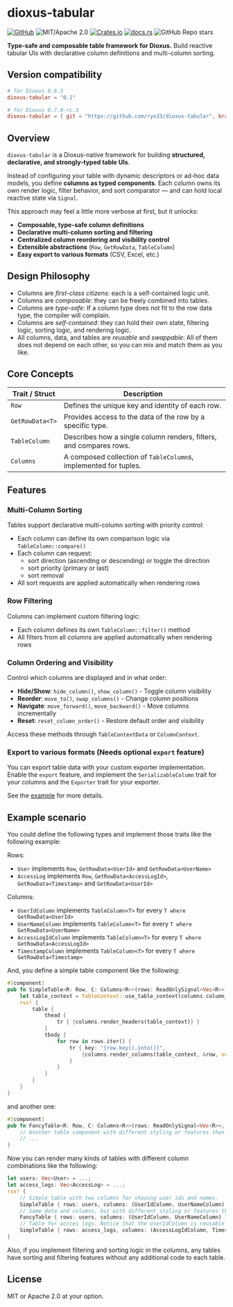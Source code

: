# dioxus-tabular

[![GitHub](https://img.shields.io/badge/GitHub-ryo33/dioxus--tabular-222222)](https://github.com/ryo33/dioxus-tabular)
![MIT/Apache 2.0](https://img.shields.io/badge/license-MIT%2FApache--2.0-blue.svg)
[![Crates.io](https://img.shields.io/crates/v/dioxus-tabular)](https://crates.io/crates/dioxus-tabular)
[![docs.rs](https://img.shields.io/docsrs/dioxus-tabular)](https://docs.rs/dioxus-tabular)
![GitHub Repo stars](https://img.shields.io/github/stars/ryo33/dioxus-tabular?style=social)

**Type-safe and composable table framework for Dioxus.**
Build reactive tabular UIs with declarative column definitions and multi-column sorting.

## Version compatibility

```toml
# for Dioxus 0.6.3
dioxus-tabular = "0.1"

# for Dioxus 0.7.0-rc.3
dioxus-tabular = { git = "https://github.com/ryo33/dioxus-tabular", branch = "dioxus-0.7" }
```

## Overview

`dioxus-tabular` is a Dioxus-native framework for building **structured, declarative, and strongly-typed table UIs**.

Instead of configuring your table with dynamic descriptors or ad-hoc data models, you define **columns as typed components**.
Each column owns its own render logic, filter behavior, and sort comparator — and can hold local reactive state via `Signal`.

This approach may feel a little more verbose at first, but it unlocks:

- **Composable, type-safe column definitions**
- **Declarative multi-column sorting and filtering**
- **Centralized column reordering and visibility control**
- **Extensible abstractions** (`Row`, `GetRowData`, `TableColumn`)
- **Easy export to various formats** (CSV, Excel, etc.)

## Design Philosophy

- Columns are *first-class citizens*: each is a self-contained logic unit.
- Columns are *composable*: they can be freely combined into tables.
- Columns are *type-safe*: If a column type does not fit to the row data type, the compiler will complain.
- Columns are *self-contained*: they can hold their own state, filtering logic, sorting logic, and rendering logic.
- All columns, data, and tables are *reusable* and *swappable*: All of them does not depend on each other, so you can mix and match them as you like.

## Core Concepts

| Trait / Struct  | Description                                                        |
| --------------- | ------------------------------------------------------------------ |
| `Row`           | Defines the unique key and identity of each row.                   |
| `GetRowData<T>` | Provides access to the data of the row by a specific type.         |
| `TableColumn`   | Describes how a single column renders, filters, and compares rows. |
| `Columns`       | A composed collection of `TableColumn`s, implemented for tuples.   |

## Features

### Multi-Column Sorting

Tables support declarative multi-column sorting with priority control:

- Each column can define its own comparison logic via `TableColumn::compare()`
- Each column can request:
  - sort direction (ascending or descending) or toggle the direction
  - sort priority (primary or last)
  - sort removal
- All sort requests are applied automatically when rendering rows

### Row Filtering

Columns can implement custom filtering logic:

- Each column defines its own `TableColumn::filter()` method
- All filters from all columns are applied automatically when rendering rows

### Column Ordering and Visibility

Control which columns are displayed and in what order:

- **Hide/Show**: `hide_column()`, `show_column()` - Toggle column visibility
- **Reorder**: `move_to()`, `swap_columns()` - Change column positions
- **Navigate**: `move_forward()`, `move_backward()` - Move columns incrementally
- **Reset**: `reset_column_order()` - Restore default order and visibility

Access these methods through `TableContextData` or `ColumnContext`.

### Export to various formats (Needs optional `export` feature)

You can export table data with your custom exporter implementation. Enable the `export` feature, and implement the `SerializableColumn` trait for your columns and the `Exporter` trait for your exporter.

See the [example](examples/export.rs) for more details.

## Example scenario

You could define the following types and implement those traits like the following example:

Rows:

- `User` implements `Row`, `GetRowData<UserId>` and `GetRowData<UserName>`
- `AccessLog` implements `Row`, `GetRowData<AccessLogId>`, `GetRowData<Timestamp>` and `GetRowData<UserId>`

Columns:

- `UserIdColumn` implements `TableColumn<T>` for every `T where GetRowData<UserId>`
- `UserNameColumn` implements `TableColumn<T>` for every `T where GetRowData<UserName>`
- `AccessLogIdColumn` implements `TableColumn<T>` for every `T where GetRowData<AccessLogId>`
- `TimestampColumn` implements `TableColumn<T>` for every `T where GetRowData<Timestamp>`

And, you define a simple table component like the following:

```rust
#[component]
pub fn SimpleTable<R: Row, C: Columns<R>>(rows: ReadOnlySignal<Vec<R>>, columns: C) -> Element {
    let table_context = TableContext::use_table_context(columns.column_names());
    rsx! {
        table {
            thead {
                tr { {columns.render_headers(table_context)} }
            }
            tbody {
                for row in rows.iter() {
                    tr { key: "{row.key().into()}",
                        {columns.render_columns(table_context, &row, vec![])}
                    }
                }
            }
        }
    }
}
```

and another one:

```rust
#[component]
pub fn FancyTable<R: Row, C: Columns<R>>(rows: ReadOnlySignal<Vec<R>>, columns: C) -> Element {
    // Another table component with different styling or features than the above one.
    // ...
}
```

Now you can render many kinds of tables with different column combinations like the following:

```rust
let users: Vec<User> = ...;
let access_logs: Vec<AccessLog> = ...;
rsx! {
    // Simple table with two columns for showing user ids and names.
    SimpleTable { rows: users, columns: (UserIdColumn, UserNameColumn) }
    // Same data and columns, but with different styling or features than the above one.
    FancyTable { rows: users, columns: (UserIdColumn, UserNameColumn) }
    // Table for accces logs. Notice that the UserIdColumn is reusable for both users and access logs.
    SimpleTable { rows: access_logs, columns: (AccessLogIdColumn, TimestampColumn, UserIdColumn) }
}
```

Also, if you implement filtering and sorting logic in the columns, any tables have sorting and filtering features without any additional code to each table.

## License

MIT or Apache 2.0 at your option.
